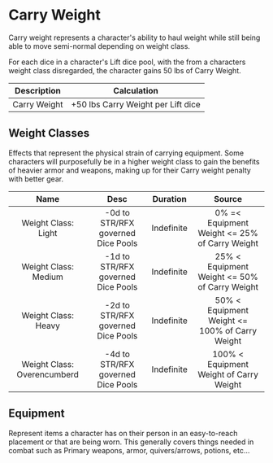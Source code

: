 # Carry Weight

Carry weight represents a character's ability to haul weight while still being able to move semi-normal depending on weight class.

For each dice in a character's Lift dice pool, with the from a characters weight class disregarded, the character gains 50 lbs of Carry Weight.

| Description |            Calculation            |
| :----------: | :--------------------------------: |
| Carry Weight | +50 lbs Carry Weight per Lift dice |

## Weight Classes

Effects that represent the physical strain of carrying equipment. Some characters will purposefully be in a higher weight class to gain the benefits of heavier armor and weapons, making up for their Carry weight penalty with better gear.

|            Name            |                Desc                |  Duration  |                     Source                     |
| :-------------------------: | :--------------------------------: | :--------: | :--------------------------------------------: |
|     Weight Class: Light     | -0d to STR/RFX governed Dice Pools | Indefinite | 0% =< Equipment Weight <= 25% of Carry Weight |
|    Weight Class: Medium    | -1d to STR/RFX governed Dice Pools | Indefinite | 25% < Equipment Weight <= 50% of Carry Weight |
|     Weight Class: Heavy     | -2d to STR/RFX governed Dice Pools | Indefinite | 50% < Equipment Weight <= 100% of Carry Weight |
| Weight Class: Overencumberd | -4d to STR/RFX governed Dice Pools | Indefinite |    100% < Equipment Weight of Carry Weight    |

## Equipment

Represent items a character has on their person in an easy-to-reach placement or that are being worn. This generally covers things needed in combat such as Primary weapons, armor, quivers/arrows, potions, etc...
